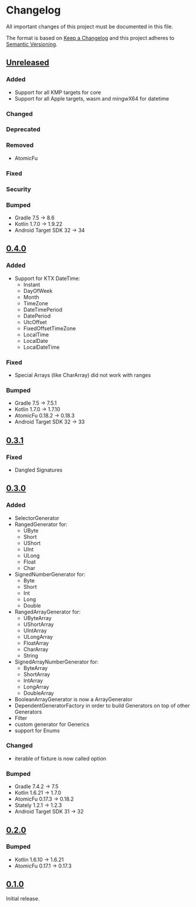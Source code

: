 # Changelog

All important changes of this project must be documented in this file.

The format is based on [Keep a Changelog](http://keepachangelog.com/en/1.0.0/)
and this project adheres to [Semantic Versioning](http://semver.org/spec/v2.0.0.html).

## [Unreleased](https://github.com/bitPogo/kfixture/compare/v0.4.0...main)

### Added

* Support for all KMP targets for core
* Support for all Apple targets, wasm and mingwX64 for datetime

### Changed

### Deprecated

### Removed
 
* AtomicFu

### Fixed

### Security

### Bumped

* Gradle 7.5 -> 8.6
* Kotlin 1.7.0 -> 1.9.22
* Android Target SDK 32 -> 34


## [0.4.0](https://github.com/bitPogo/kfixture/compare/v0.3.1...v0.4.0)

### Added

* Support for KTX DateTime:
  - Instant
  - DayOfWeek
  - Month
  - TimeZone
  - DateTimePeriod
  - DatePeriod
  - UtcOffset
  - FixedOffsetTimeZone
  - LocalTime
  - LocalDate
  - LocalDateTime

### Fixed

* Special Arrays (like CharArray) did not work with ranges

### Bumped

* Gradle 7.5 -> 7.5.1
* Kotlin 1.7.0 -> 1.7.10
* AtomicFu 0.18.2 -> 0.18.3
* Android Target SDK 32 -> 33

## [0.3.1](https://github.com/bitPogo/kfixture/compare/v0.3.0...v0.3.1)

### Fixed

* Dangled Signatures

## [0.3.0](https://github.com/bitPogo/kfixture/compare/v0.2.0...v0.3.0)

### Added

* SelectorGenerator
* RangedGenerator for:
  - UByte
  - Short
  - UShort
  - UInt
  - ULong
  - Float
  - Char
* SignedNumberGenerator for:
  - Byte
  - Short
  - Int
  - Long
  - Double
* RangedArrayGenerator for:
  - UByteArray
  - UShortArray
  - UIntArray
  - ULongArray
  - FloatArray
  - CharArray
  - String
* SignedArrayNumberGenerator for:
  - ByteArray
  - ShortArray
  - IntArray
  - LongArray
  - DoubleArray
* BooleanArrayGenerator is now a ArrayGenerator
* DependentGeneratorFactory in order to build Generators on top of other Generators
* Filter
* custom generator for Generics
* support for Enums

### Changed

* iterable of fixture is now called option

### Bumped

* Gradle 7.4.2 -> 7.5
* Kotlin 1.6.21 -> 1.7.0
* AtomicFu 0.17.3 -> 0.18.2
* Stately 1.2.1 -> 1.2.3
* Android Target SDK 31 -> 32

## [0.2.0](https://github.com/bitPogo/kfixture/compare/v0.1.0...v0.2.0)

### Bumped

* Kotlin 1.6.10 -> 1.6.21
* AtomicFu 0.17.1 -> 0.17.3

## [0.1.0](https://github.com/bitPogo/kfixture/compare/releases/tag/v0.1.0)

Initial release.
